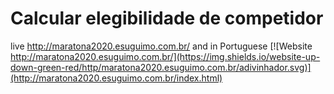 # Calcular elegibilidade de competidor

live http://maratona2020.esuguimo.com.br/ and in Portuguese
[![Website http://maratona2020.esuguimo.com.br/](https://img.shields.io/website-up-down-green-red/http/maratona2020.esuguimo.com.br/adivinhador.svg)](http://maratona2020.esuguimo.com.br/index.html)
